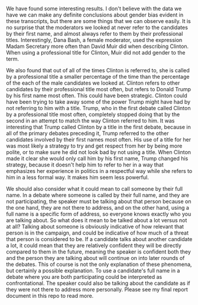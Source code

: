 We have found some interesting results. I don't believe with the data we have we can make any definite conclusions about gender bias evident in these transcripts, but there are some things that we can observe easily. It is no surprise that the moderators we looked at never refer to the candidates by their first name, and almost always refer to them by their professional titles. Interestingly, Dana Bash, a female moderator, used the expression Madam Secretary more often than David Muir did when describing Clinton. When using a professional title for Clinton, Muir did not add gender to the term.

We also found that out of all of the times Clinton is referred to, she is called by a professional title a smaller percentage of the time than the percentage of the each of the male candidates we looked at. Clinton refers to other candidates by their professional title most often, but refers to Donald Trump by his first name most often. This could have been strategic. Clinton could have been trying to take away some of the power Trump might have had by not referring to him with a title. Trump, who in the first debate called Clinton by a professional title most often, completely stopped doing that by the second in an attempt to match the way Clinton referred to him. It was interesting that Trump called Clinton by a title in the first debate, because in all of the primary debates preceding it, Trump referred to the other candidates involved by their first names most often. His use of a title for her was most likely a strategy to try and get respect from her by being more polite, or to make sure he did not look bad by not using a title. When Clinton made it clear she would only call him by his first name, Trump changed his strategy, because it doesn't help him to refer to her in a way that emphasizes her experience in politics in a respectful way while she refers to him in a less formal way. It makes him seem less powerful.

We should also consider what it could mean to call someone by their full name. In a debate where someone is called by their full name, and they are not participating, the speaker must be talking about that person because on the one hand, they are not there to address, and on the other hand, using a full name is a specific form of address, so everyone knows exactly who you are talking about. So what does it mean to be talked about a lot versus not at all? Talking about someone is obviously indicative of how relevant that person is in the campaign, and could be indicative of how much of a threat that person is considered to be. If a candidate talks about another candidate a lot, it could mean that they are relatively confident they will be directly compared to them in the future, meaning the speaker is confident both they and the person they are talking about will continue on into later rounds of the debates. This of course is not the only explanation of these phenomena, but certainly a possible explanation. To use a candidate's full name in a debate where you are both participating could be interpreted as confrontational. The speaker could also be talking about the candidate as if they were not there to address more personally. Please see my final report document in this repo to read more.
